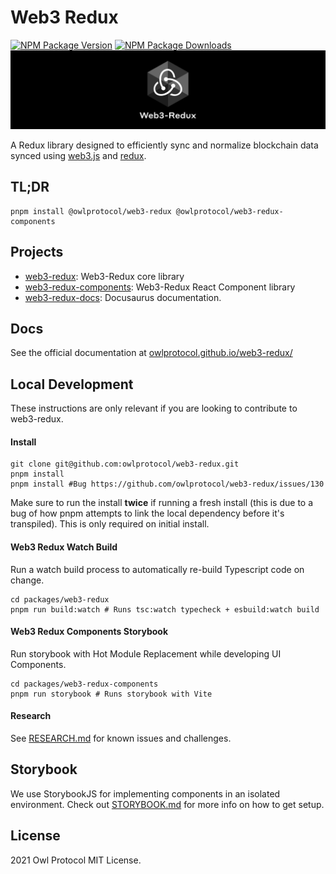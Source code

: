 # Web3 Redux
[![NPM Package Version][npm-image-version]][npm-url]
[![NPM Package Downloads][npm-image-downloads]][npm-url]
![web3-redux-1024x256.svg](./packages/web3-redux-docs/static/img/web3-redux-1024x256.svg)

A Redux library designed to efficiently sync and normalize blockchain data synced using [web3.js](https://github.com/ChainSafe/web3.js) and [redux](https://github.com/reduxjs/redux).

## TL;DR
```
pnpm install @owlprotocol/web3-redux @owlprotocol/web3-redux-components
```

## Projects
* [web3-redux](./packages/web3-redux): Web3-Redux core library
* [web3-redux-components](./packages/web3-redux-components): Web3-Redux React Component library
* [web3-redux-docs](./packages/web3-redux-docs): Docusaurus documentation.

## Docs
See the official documentation at [owlprotocol.github.io/web3-redux/][gh-page]

## Local Development
These instructions are only relevant if you are looking to contribute to web3-redux.
#### Install
```
git clone git@github.com:owlprotocol/web3-redux.git
pnpm install
pnpm install #Bug https://github.com/owlprotocol/web3-redux/issues/130
```
Make sure to run the install **twice** if running a fresh install (this is due to a bug of how pnpm attempts to link the local dependency before it's transpiled). This is only required on initial install.

#### Web3 Redux Watch Build
Run a watch build process to automatically re-build Typescript code on change.
```
cd packages/web3-redux
pnpm run build:watch # Runs tsc:watch typecheck + esbuild:watch build
```
#### Web3 Redux Components Storybook
Run storybook with Hot Module Replacement while developing UI Components.
```
cd packages/web3-redux-components
pnpm run storybook # Runs storybook with Vite
```
#### Research
See [RESEARCH.md](./RESEARCH.md) for known issues and challenges.

## Storybook
We use StorybookJS for implementing components in an isolated environment. Check out [STORYBOOK.md](./STORYBOOK.md) for more info on how to get setup.

## License
2021 Owl Protocol
MIT License.

[repo]: https://github.com/owlprotocol/web3-redux
[gh-page]: https://owlprotocol.github.io/web3-redux/
[gh-page-contributor]: https://owlprotocol.github.io/web3-redux/

[npm-image-version]: https://img.shields.io/npm/v/@owlprotocol/web3-redux.svg
[npm-image-downloads]: https://img.shields.io/npm/dm/@owlprotocol/web3-redux.svg
[npm-url]: https://npmjs.org/package/@owlprotocol/web3-redux
